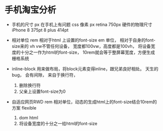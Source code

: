 # 手机淘宝分析

- 手机的尺寸
    px 在手机上有问题
    css 像素 px retina 750px 
    硬件的物理尺寸 iPhone 8 375pt 8 plus 414pt

- 相对单位
    rem 相对于html 上设置的font-size
    em 单位， 相对于自身的font-size来的
    vh vw不管任何设备， 宽度都100vw，高度都是100vh，
    将设备宽度的十分之一作为html的font-size， 10rem就会等于整屏幕宽度，方便生成栅格系统

- inline-block
    用来做布局，将block元素变得inline，跟兄弟良好相处。
    天生的bug， 会有间隙， 来自于换行符，
    1. 删除换行符
    2. 父亲上设置font-size为0

- 自适应网页RWD
    rem 相对单位，动态的生成html上的font-size结合10rem的方案 flexible
    1. dom html
    2. 将设备宽度的十分之一给html的font-size